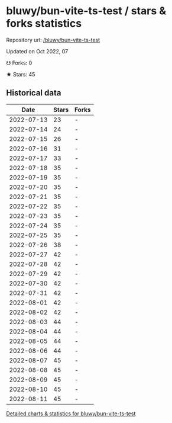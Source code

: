 # bluwy/bun-vite-ts-test / stars & forks statistics

Repository url: [/bluwy/bun-vite-ts-test](https://github.com/bluwy/bun-vite-ts-test)

Updated on Oct 2022, 07

☋ Forks: 0

★ Stars: 45

## Historical data
| Date | Stars | Forks |
|------|-------|-------|
| 2022-07-13 | 23 | - | 
| 2022-07-14 | 24 | - | 
| 2022-07-15 | 26 | - | 
| 2022-07-16 | 31 | - | 
| 2022-07-17 | 33 | - | 
| 2022-07-18 | 35 | - | 
| 2022-07-19 | 35 | - | 
| 2022-07-20 | 35 | - | 
| 2022-07-21 | 35 | - | 
| 2022-07-22 | 35 | - | 
| 2022-07-23 | 35 | - | 
| 2022-07-24 | 35 | - | 
| 2022-07-25 | 35 | - | 
| 2022-07-26 | 38 | - | 
| 2022-07-27 | 42 | - | 
| 2022-07-28 | 42 | - | 
| 2022-07-29 | 42 | - | 
| 2022-07-30 | 42 | - | 
| 2022-07-31 | 42 | - | 
| 2022-08-01 | 42 | - | 
| 2022-08-02 | 42 | - | 
| 2022-08-03 | 44 | - | 
| 2022-08-04 | 44 | - | 
| 2022-08-05 | 44 | - | 
| 2022-08-06 | 44 | - | 
| 2022-08-07 | 45 | - | 
| 2022-08-08 | 45 | - | 
| 2022-08-09 | 45 | - | 
| 2022-08-10 | 45 | - | 
| 2022-08-11 | 45 | - | 


[Detailed charts & statistics for bluwy/bun-vite-ts-test](https://reviewgithub.com/rep/bluwy/bun-vite-ts-test)
